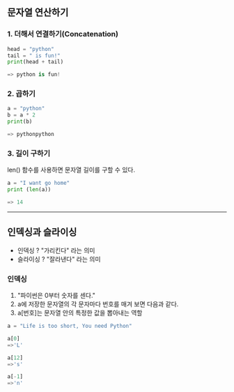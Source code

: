 ## 문자열 연산하기

### 1. 더해서 연결하기(Concatenation)
```python
head = "python"
tail = " is fun!"
print(head + tail)

=> python is fun!
```
### 2. 곱하기
```python
a = "python"
b = a * 2
print(b)

=> pythonpython
```

### 3. 길이 구하기
len() 함수를 사용하면 문자열 길이를 구할 수 있다.
```python
a = "I want go home"
print (len(a))

=> 14
```

------------------------------------------

## 인덱싱과 슬라이싱
* 인덱싱 ? "가리킨다" 라는 의미
* 슬라이싱 ? "잘라낸다" 라는 의미
### 인덱싱
1. "파이썬은 0부터 숫자를 센다."
2. a에 저장한 문자열의 각 문자마다 번호를 매겨 보면 다음과 같다.
3. a[번호]는 문자열 안의 특정한 값을 뽑아내는 역할
```python
a = "Life is too short, You need Python"

a[0]
=>'L'

a[12]
=>'s'

a[-1]
=>'n'

```
